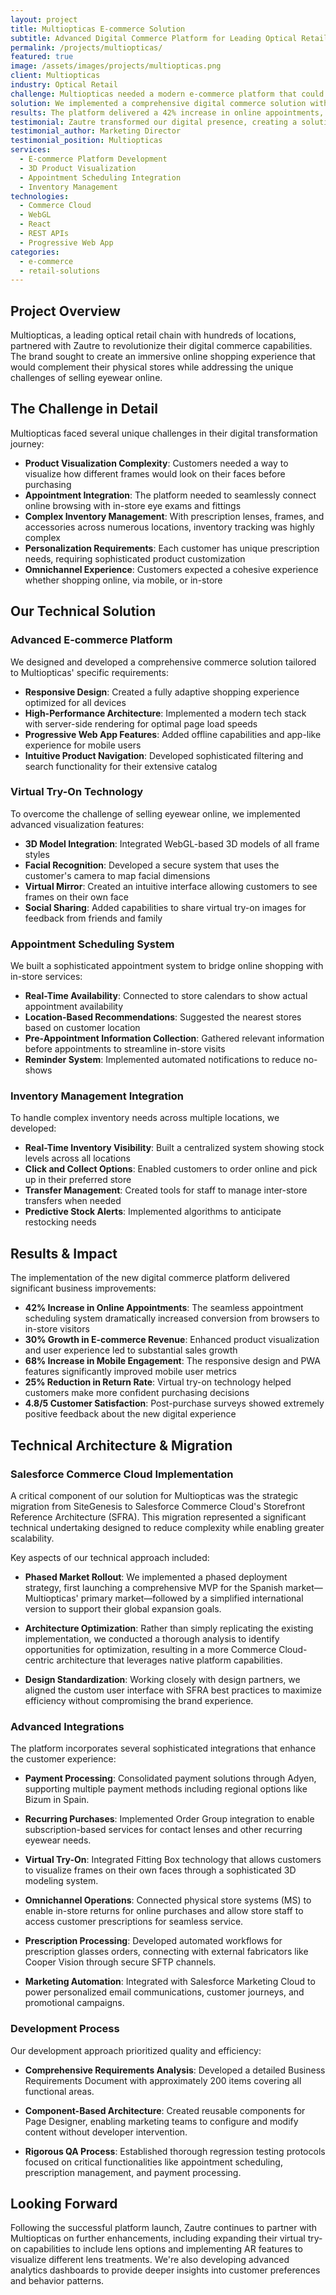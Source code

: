 ```yaml
---
layout: project
title: Multiopticas E-commerce Solution
subtitle: Advanced Digital Commerce Platform for Leading Optical Retailer
permalink: /projects/multiopticas/
featured: true
image: /assets/images/projects/multiopticas.png
client: Multiopticas
industry: Optical Retail
challenge: Multiopticas needed a modern e-commerce platform that could integrate their extensive product catalog, support virtual try-on capabilities, and provide a seamless omnichannel experience for their customers across multiple locations.
solution: We implemented a comprehensive digital commerce solution with advanced product visualization, appointment scheduling integration, and a robust inventory management system that bridges the online-offline customer journey.
results: The platform delivered a 42% increase in online appointments, 30% growth in digital sales, and significantly improved customer satisfaction metrics for both online shopping and in-store pickup experiences.
testimonial: Zautre transformed our digital presence, creating a solution that perfectly balances technical innovation with ease of use. The virtual try-on feature has been a game-changer for our business.
testimonial_author: Marketing Director
testimonial_position: Multiopticas
services:
  - E-commerce Platform Development
  - 3D Product Visualization
  - Appointment Scheduling Integration
  - Inventory Management
technologies:
  - Commerce Cloud
  - WebGL
  - React
  - REST APIs
  - Progressive Web App
categories:
  - e-commerce
  - retail-solutions
---
```


## Project Overview

Multiopticas, a leading optical retail chain with hundreds of locations, partnered with Zautre to revolutionize their digital commerce capabilities. The brand sought to create an immersive online shopping experience that would complement their physical stores while addressing the unique challenges of selling eyewear online.

## The Challenge in Detail

Multiopticas faced several unique challenges in their digital transformation journey:

- **Product Visualization Complexity**: Customers needed a way to visualize how different frames would look on their faces before purchasing
- **Appointment Integration**: The platform needed to seamlessly connect online browsing with in-store eye exams and fittings
- **Complex Inventory Management**: With prescription lenses, frames, and accessories across numerous locations, inventory tracking was highly complex
- **Personalization Requirements**: Each customer has unique prescription needs, requiring sophisticated product customization
- **Omnichannel Experience**: Customers expected a cohesive experience whether shopping online, via mobile, or in-store

## Our Technical Solution

### Advanced E-commerce Platform

We designed and developed a comprehensive commerce solution tailored to Multiopticas' specific requirements:

- **Responsive Design**: Created a fully adaptive shopping experience optimized for all devices
- **High-Performance Architecture**: Implemented a modern tech stack with server-side rendering for optimal page load speeds
- **Progressive Web App Features**: Added offline capabilities and app-like experience for mobile users
- **Intuitive Product Navigation**: Developed sophisticated filtering and search functionality for their extensive catalog

### Virtual Try-On Technology

To overcome the challenge of selling eyewear online, we implemented advanced visualization features:

- **3D Model Integration**: Integrated WebGL-based 3D models of all frame styles
- **Facial Recognition**: Developed a secure system that uses the customer's camera to map facial dimensions
- **Virtual Mirror**: Created an intuitive interface allowing customers to see frames on their own face
- **Social Sharing**: Added capabilities to share virtual try-on images for feedback from friends and family

### Appointment Scheduling System

We built a sophisticated appointment system to bridge online shopping with in-store services:

- **Real-Time Availability**: Connected to store calendars to show actual appointment availability
- **Location-Based Recommendations**: Suggested the nearest stores based on customer location
- **Pre-Appointment Information Collection**: Gathered relevant information before appointments to streamline in-store visits
- **Reminder System**: Implemented automated notifications to reduce no-shows

### Inventory Management Integration

To handle complex inventory needs across multiple locations, we developed:

- **Real-Time Inventory Visibility**: Built a centralized system showing stock levels across all locations
- **Click and Collect Options**: Enabled customers to order online and pick up in their preferred store
- **Transfer Management**: Created tools for staff to manage inter-store transfers when needed
- **Predictive Stock Alerts**: Implemented algorithms to anticipate restocking needs

## Results & Impact

The implementation of the new digital commerce platform delivered significant business improvements:

- **42% Increase in Online Appointments**: The seamless appointment scheduling system dramatically increased conversion from browsers to in-store visitors
- **30% Growth in E-commerce Revenue**: Enhanced product visualization and user experience led to substantial sales growth
- **68% Increase in Mobile Engagement**: The responsive design and PWA features significantly improved mobile user metrics
- **25% Reduction in Return Rate**: Virtual try-on technology helped customers make more confident purchasing decisions
- **4.8/5 Customer Satisfaction**: Post-purchase surveys showed extremely positive feedback about the new digital experience

## Technical Architecture & Migration

### Salesforce Commerce Cloud Implementation

A critical component of our solution for Multiopticas was the strategic migration from SiteGenesis to Salesforce Commerce Cloud's Storefront Reference Architecture (SFRA). This migration represented a significant technical undertaking designed to reduce complexity while enabling greater scalability.

Key aspects of our technical approach included:

- **Phased Market Rollout**: We implemented a phased deployment strategy, first launching a comprehensive MVP for the Spanish market—Multiopticas' primary market—followed by a simplified international version to support their global expansion goals.

- **Architecture Optimization**: Rather than simply replicating the existing implementation, we conducted a thorough analysis to identify opportunities for optimization, resulting in a more Commerce Cloud-centric architecture that leverages native platform capabilities.

- **Design Standardization**: Working closely with design partners, we aligned the custom user interface with SFRA best practices to maximize efficiency without compromising the brand experience.

### Advanced Integrations

The platform incorporates several sophisticated integrations that enhance the customer experience:

- **Payment Processing**: Consolidated payment solutions through Adyen, supporting multiple payment methods including regional options like Bizum in Spain.

- **Recurring Purchases**: Implemented Order Group integration to enable subscription-based services for contact lenses and other recurring eyewear needs.

- **Virtual Try-On**: Integrated Fitting Box technology that allows customers to visualize frames on their own faces through a sophisticated 3D modeling system.

- **Omnichannel Operations**: Connected physical store systems (MS) to enable in-store returns for online purchases and allow store staff to access customer prescriptions for seamless service.

- **Prescription Processing**: Developed automated workflows for prescription glasses orders, connecting with external fabricators like Cooper Vision through secure SFTP channels.

- **Marketing Automation**: Integrated with Salesforce Marketing Cloud to power personalized email communications, customer journeys, and promotional campaigns.

### Development Process

Our development approach prioritized quality and efficiency:

- **Comprehensive Requirements Analysis**: Developed a detailed Business Requirements Document with approximately 200 items covering all functional areas.

- **Component-Based Architecture**: Created reusable components for Page Designer, enabling marketing teams to configure and modify content without developer intervention.

- **Rigorous QA Process**: Established thorough regression testing protocols focused on critical functionalities like appointment scheduling, prescription management, and payment processing.

## Looking Forward

Following the successful platform launch, Zautre continues to partner with Multiopticas on further enhancements, including expanding their virtual try-on capabilities to include lens options and implementing AR features to visualize different lens treatments. We're also developing advanced analytics dashboards to provide deeper insights into customer preferences and behavior patterns.